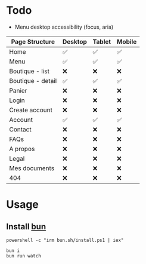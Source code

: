 # Todo

- Menu desktop accessibility (focus, aria)

| Page Structure    | Desktop | Tablet | Mobile |
| ----------------- | ------- | ------ | ------ |
| Home              | ✅      | ✅     | ✅     |
| Menu              | ✅      | ✅     | ✅     |
| Boutique - list   | ❌      | ❌     | ❌     |
| Boutique - detail | ✅      | ✅     | ✅     |
| Panier            | ❌      | ❌     | ❌     |
| Login             | ❌      | ❌     | ❌     |
| Create account    | ❌      | ❌     | ❌     |
| Account           | ✅      | ✅     | ✅     |
| Contact           | ❌      | ❌     | ❌     |
| FAQs              | ❌      | ❌     | ❌     |
| A propos          | ❌      | ❌     | ❌     |
| Legal             | ❌      | ❌     | ❌     |
| Mes documents     | ❌      | ❌     | ❌     |
| 404               | ❌      | ❌     | ❌     |

# Usage

## Install [bun](https://bun.sh/)

```shell
powershell -c "irm bun.sh/install.ps1 | iex"
```

```shell
bun i
bun run watch
```
